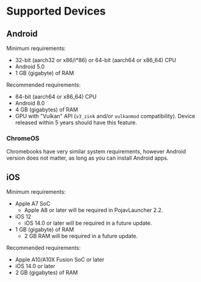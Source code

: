 # Supported Devices

## Android

Minimum requirements:
- 32-bit (aarch32 or x86/i*86) or 64-bit (aarch64 or x86_64) CPU
- Android 5.0
- 1 GB (gigabyte) of RAM

Recommended requirements:
- 64-bit (aarch64 or x86_64) CPU
- Android 8.0
- 4 GB (gigabytes) of RAM
- GPU with "Vulkan" API (`v3_zink` and/or `vulkanmod` compatibility). Device released within 5 years should have this feature.

### ChromeOS

Chromebooks have very similar system requirements, however Android version does not matter, as long as you can install Android apps.

## iOS

Minimum requirements:
- Apple A7 SoC
   - Apple A8 or later will be required in PojavLauncher 2.2.
- iOS 12
   - iOS 14.0 or later will be required in a future update.
- 1 GB (gigabyte) of RAM
   - 2 GB RAM will be required in a future update.

Recommended requirements:
- Apple A10/A10X Fusion SoC or later
- iOS 14.0 or later
- 2 GB (gigabytes) of RAM
